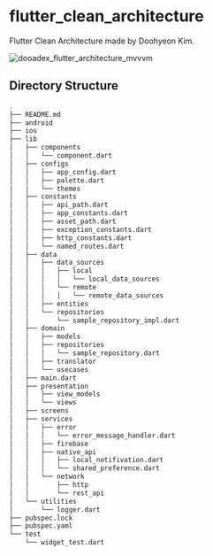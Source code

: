 # flutter_clean_architecture

Flutter Clean Architecture made by Doohyeon Kim.

![dooadex_flutter_architecture_mvvvm](https://user-images.githubusercontent.com/92246475/161225332-f066c4e4-7b9f-4e90-b4e4-c73c4ba22e1b.png)

## Directory Structure

```bash
.
├── README.md
├── android
├── ios
├── lib
│   ├── components
│   │   └── component.dart
│   ├── configs
│   │   ├── app_config.dart
│   │   ├── palette.dart
│   │   └── themes
│   ├── constants
│   │   ├── api_path.dart
│   │   ├── app_constants.dart
│   │   ├── asset_path.dart
│   │   ├── exception_constants.dart
│   │   ├── http_constants.dart
│   │   └── named_routes.dart
│   ├── data
│   │   ├── data_sources
│   │   │   ├── local
│   │   │   │   └── local_data_sources
│   │   │   └── remote
│   │   │   │   └── remote_data_sources
│   │   ├── entities
│   │   └── repositories
│   │       └── sample_repository_impl.dart
│   ├── domain
│   │   ├── models
│   │   ├── repositories
│   │   │   └── sample_repository.dart
│   │   ├── translator
│   │   └── usecases
│   ├── main.dart
│   ├── presentation
│   │   ├── view_models
│   │   └── views
│   ├── screens
│   ├── services
│   │   ├── error
│   │   │   └── error_message_handler.dart
│   │   ├── firebase
│   │   ├── native_api
│   │   │   ├── local_notifivation.dart
│   │   │   └── shared_preference.dart
│   │   └── network
│   │       ├── http
│   │       └── rest_api
│   └── utilities
│       └── logger.dart
├── pubspec.lock
├── pubspec.yaml
└── test
    └── widget_test.dart
```
